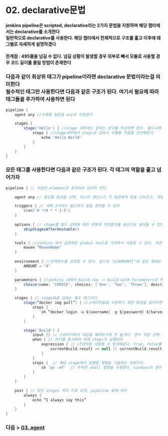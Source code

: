 # 02. declarative문법
#### jenkins pipeline은 scripted, declarative라는 2가지 문법을 지원하며 해당 챕터에서는 declarative를 소개한다<br>일반적으로 declarative를 사용한다. 해당 챕터에서 전체적으로 구조를 훑고 이후에 태그별로 자세하게 설명하겠다
#### 한계점 : 495줄을 넘길 수 없다. 넘길 상황이 발생할 경우 외부로 빼서 모듈로 사용할 경우 코드 길이를 줄일 방법이 존재한다
### 다음과 같이 최상위 태그가 pipeline이라면 declarative 문법이라는걸 의미한다<br>필수적인 태그만 사용한다면 다음과 같은 구조가 된다. 여기서 필요에 따라 태그들을 추가하여 사용하면 된다
```groovy
pipeline {
    agent any //수행할 일꾼을 any로 지정한다

    stages {
        stage('Hello') { //stage 내부에는 원하는 문구를 작성하면 된다. 빌드시에 stage별로 나뉘어 로그가 표시된다.
            steps { //stage내부에서 steps로 감싸서 수행할 작업을 선언해준다
                echo 'Hello World'
            }
        }
    }
}
```
  
### 모든 태그를 사용한다면 다음과 같은 구조가 된다. 각 태그의 역할을 훑고 넘어가자
```groovy
pipeline { // 최상단 element로 정의되어 있어야 한다.

    agent any // 할당할 일꾼을 선택, 마스터 젠킨스가 각 일꾼에게 일을 나눠주고, 작업은 일꾼들이 수행한다

    triggers { // 새벽 3시마다 빌드하기 등을 정의할 수 있다
        cron('H */4 * * 1-5')
    }
    
    options { // stage별 빌드 상태에 따라 어떻게 처리할지를 옵션으로 넣어둘 수 있다. ex) 해당 stage스킵, 재시도 등
        skipStagesAfterUnstable()
    }

    tools { //jenkins 에서 설정해둔 global tool을 가져와서 사용할 수 있다. 버전 정보를 통일하거나 yarn, npm등의 명령어가 필요할 때 쓴다
        maven "MavenName"
    }
    
    environment { //전역변수를 정의할 수 있다. 앞으로 "${AMOUNT}"와 같은 형태로 사용할 수 있다.
        AMOUNT = "4"
    }

    parameters { //jenkins 내에서 build now -> build with Parameters로 변경된다. 빌드를 누르는 단계에서 변수값을 지정할 수 있다는 말이다.
        choice(name: 'CHOICE', choices: ['One', 'Two', 'Three'], description: 'Pick something')
    }

    stages { // stage들을 감싸는 필수 태그이다.
        stage(”docker img pull”) { //스테이지들을 구분하기 위한 명칭을 넣어주면 된다. 스테이지별로 로그가 나타난다.
            steps {
                sh “docker login -u ${username} -p ${password} ${harvorURL}”
            }
        }

        stage('Build') {
            input {} // 스테이지에서 대답을 해야하기에 안 쓸거다. 변수 직접 선택.
            when { // 여기를 통과해야 아래 steps가 실행된다 
                expression { // if문처럼 사용할 수 있게해준다. true, false를 검사한다
                    currentBuild.result == null || currentBuild.result == 'SUCCESS' // 파이프라인 테스트 실패시 해당 값은 UNSTABLE 이다.
                }
            }
            steps {  // 해당 stage에서 실행할 명령을 기술하는 부분이다.
                sh 'ps -ef'  // 주어진 shell 명령을 수행한다, windows의 경우 bat 을 사용한다.
            }
        }
    }
    
    post { // 모든 stages 처리 이후 로직, pipeline 끝에 위치
        always {
            echo “I always say this”
        }
    }
}
```

### 다음 > [03. agent](03.%20agent.md)
